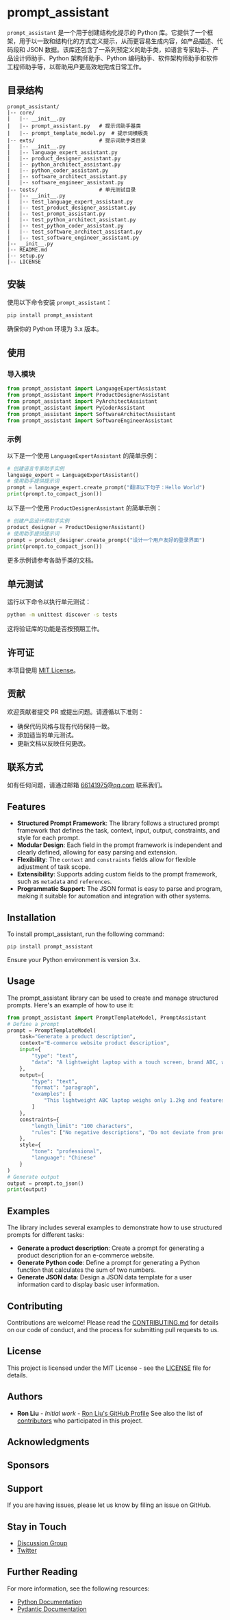 # prompt_assistant
<!-- 
[![PyPI version](https://img.shields.io/pypi/v/prompt_assistant.svg)](https://pypi.org/project/prompt_assistant/)
[![Build Status](https://travis-ci.org/ronliu014/prompt_assistant.svg?branch=main)](https://travis-ci.org/ronliu014/prompt_assistant)
-->
`prompt_assistant` 是一个用于创建结构化提示的 Python 库。它提供了一个框架，用于以一致和结构化的方式定义提示，从而更容易生成内容，如产品描述、代码段和 JSON 数据。该库还包含了一系列预定义的助手类，如语言专家助手、产品设计师助手、Python 架构师助手、Python 编码助手、软件架构师助手和软件工程师助手等，以帮助用户更高效地完成日常工作。
## 目录结构
```
prompt_assistant/
|-- core/
|   |-- __init__.py
|   |-- prompt_assistant.py   # 提示词助手基类
|   |-- prompt_template_model.py  # 提示词模板类
|-- exts/                     # 提示词助手类目录
|   |-- __init__.py
|   |-- language_expert_assistant.py
|   |-- product_designer_assistant.py
|   |-- python_architect_assistant.py
|   |-- python_coder_assistant.py
|   |-- software_architect_assistant.py
|   |-- software_engineer_assistant.py
|-- tests/                    # 单元测试目录
|   |-- __init__.py
|   |-- test_language_expert_assistant.py
|   |-- test_product_designer_assistant.py
|   |-- test_prompt_assistant.py
|   |-- test_python_architect_assistant.py
|   |-- test_python_coder_assistant.py
|   |-- test_software_architect_assistant.py
|   |-- test_software_engineer_assistant.py
|-- __init__.py
|-- README.md
|-- setup.py
|-- LICENSE
```
## 安装
使用以下命令安装 `prompt_assistant`：
```bash
pip install prompt_assistant
```
确保你的 Python 环境为 3.x 版本。
## 使用
### 导入模块
```python
from prompt_assistant import LanguageExpertAssistant
from prompt_assistant import ProductDesignerAssistant
from prompt_assistant import PyArchitectAssistant
from prompt_assistant import PyCoderAssistant
from prompt_assistant import SoftwareArchitectAssistant
from prompt_assistant import SoftwareEngineerAssistant
```
### 示例
以下是一个使用 `LanguageExpertAssistant` 的简单示例：
```python
# 创建语言专家助手实例
language_expert = LanguageExpertAssistant()
# 使用助手提供提示词
prompt = language_expert.create_prompt("翻译以下句子：Hello World")
print(prompt.to_compact_json())
```
以下是一个使用 `ProductDesignerAssistant` 的简单示例：
```python
# 创建产品设计师助手实例
product_designer = ProductDesignerAssistant()
# 使用助手提供提示词
prompt = product_designer.create_prompt("设计一个用户友好的登录界面")
print(prompt.to_compact_json())
```
更多示例请参考各助手类的文档。
## 单元测试
运行以下命令以执行单元测试：
```bash
python -m unittest discover -s tests
```
这将验证库的功能是否按预期工作。
## 许可证
本项目使用 [MIT License](LICENSE)。
## 贡献
欢迎贡献者提交 PR 或提出问题。请遵循以下准则：
- 确保代码风格与现有代码保持一致。
- 添加适当的单元测试。
- 更新文档以反映任何更改。
## 联系方式
如有任何问题，请通过邮箱 [66141975@qq.com](mailto:66141975@qq.com) 联系我们。
## Features
- **Structured Prompt Framework**: The library follows a structured prompt framework that defines the task, context, input, output, constraints, and style for each prompt.
- **Modular Design**: Each field in the prompt framework is independent and clearly defined, allowing for easy parsing and extension.
- **Flexibility**: The `context` and `constraints` fields allow for flexible adjustment of task scope.
- **Extensibility**: Supports adding custom fields to the prompt framework, such as `metadata` and `references`.
- **Programmatic Support**: The JSON format is easy to parse and program, making it suitable for automation and integration with other systems.
## Installation
To install prompt_assistant, run the following command:
```bash
pip install prompt_assistant
```
Ensure your Python environment is version 3.x.
## Usage
The prompt_assistant library can be used to create and manage structured prompts. Here's an example of how to use it:
```python
from prompt_assistant import PromptTemplateModel, PromptAssistant
# Define a prompt
prompt = PromptTemplateModel(
    task="Generate a product description",
    context="E-commerce website product description",
    input={
        "type": "text",
        "data": "A lightweight laptop with a touch screen, brand ABC, weight 1.2kg, suitable for students and business people."
    },
    output={
        "type": "text",
        "format": "paragraph",
        "examples": [
            "This lightweight ABC laptop weighs only 1.2kg and features a touch screen, making it perfect for students and business people."
        ]
    },
    constraints={
        "length_limit": "100 characters",
        "rules": ["No negative descriptions", "Do not deviate from product features"]
    },
    style={
        "tone": "professional",
        "language": "Chinese"
    }
)
# Generate output
output = prompt.to_json()
print(output)
```
## Examples
The library includes several examples to demonstrate how to use structured prompts for different tasks:
- **Generate a product description**: Create a prompt for generating a product description for an e-commerce website.
- **Generate Python code**: Define a prompt for generating a Python function that calculates the sum of two numbers.
- **Generate JSON data**: Design a JSON data template for a user information card to display basic user information.
## Contributing
Contributions are welcome! Please read the [CONTRIBUTING.md](https://github.com/ronliu014/prompt_assistant/blob/main/CONTRIBUTING.md) for details on our code of conduct, and the process for submitting pull requests to us.
## License
This project is licensed under the MIT License - see the [LICENSE](https://github.com/ronliu014/prompt_assistant/blob/main/LICENSE) file for details.
## Authors
- **Ron Liu** - *Initial work* - [Ron Liu's GitHub Profile](https://github.com/ronliu014)
See also the list of [contributors](https://github.com/ronliu014/prompt_assistant/graphs/contributors) who participated in this project.
## Acknowledgments
## Sponsors
## Support
If you are having issues, please let us know by filing an issue on GitHub.
## Stay in Touch
- [Discussion Group](https://example.com/discussion)
- [Twitter](https://twitter.com/prompt_assistant)
## Further Reading
For more information, see the following resources:
- [Python Documentation](https://docs.python.org/3/)
- [Pydantic Documentation](https://pydantic-docs.helpmanual.io/)
